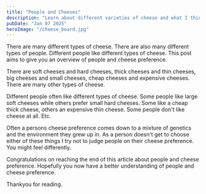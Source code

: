 ```yaml
---
title: "People and Cheeses"
description: "Learn about different varieties of cheese and what I think about why different people like different cheeses"
pubDate: "Jan 07 2025"
heroImage: "/cheese_board.jpg"
---
```


There are many different types of cheese. There are also many different types of people. Different people like different types of cheese. This post aims to give you an overview of people and cheese preference.

There are soft cheeses and hard cheeses, thick cheeses and thin cheeses, big cheeses and small cheeses, cheap cheeses and expensive cheeses. There are many other types of cheese.

Different people often like different types of cheese. Some people like large soft cheeses while others prefer small hard cheeses. Some like a cheap thick cheese, others an expensive thin cheese. Some people don't like cheese at all. Etc.

Often a persons cheese preference comes down to a mixture of genetics and the environment they grew up in. As a person doesn't get to choose either of these things I try not to judge people on their cheese preference. You might feel differently.

Congratulations on reaching the end of this article about people and cheese preference. Hopefully you now have a better understanding of people and cheese preference.

Thankyou for reading.
